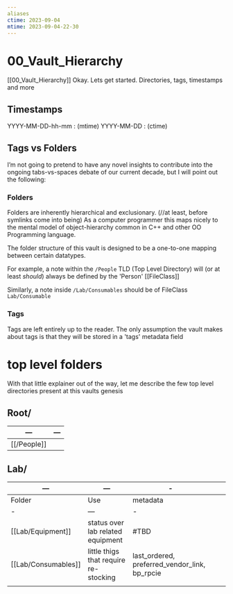 ```yaml
---
aliases
ctime: 2023-09-04
mtime: 2023-09-04-22-30
---
```


# 00_Vault_Hierarchy
[[00_Vault_Hierarchy]] Okay. Lets get started.  Directories, tags, timestamps and more

## Timestamps
YYYY-MM-DD-hh-mm : (mtime)
YYYY-MM-DD : (ctime)

## Tags vs Folders
I’m not going to pretend to have any novel insights to contribute into the ongoing tabs-vs-spaces debate of our current decade, but I will point out the following:
### Folders
Folders are inherently hierarchical and exclusionary. (//at least, before symlinks come into being)
As a computer programmer this maps nicely to the mental model of object-hierarchy common in C++ and other OO Programming language.

The folder structure of this vault is designed to be a one-to-one mapping between certain datatypes.

For example, a note within the `/People` TLD (Top Level Directory) will (or at least *should*) always be defined by the
'Person' [[FileClass]]

Similarly, a note inside `/Lab/Consumables` should be of FileClass `Lab/Consumable`

### Tags 
Tags are left entirely up to the reader. The only assumption the vault makes about tags is that they will be stored in a 'tags' metadata field


# top level folders
With that little explainer out of the way, let me describe the few top level directories present at this vaults genesis


## Root/
| —   | —   |
| --- | --- |
| [[/People]]    |     |

## Lab/

| —                     | —                                                       | -                                             |     |     |
| --------------------- | ------------------------------------------------------- | --------------------------------------------- | --- | --- |
| Folder                | Use                                                     | metadata                                      |     |     |
| -                     | —                                                       | -                                             |     |     |
| [[Lab/Equipment]]     | status over lab related equipment                       | #TBD                                          |     |     |
| [[Lab/Consumables]]   | little thigs that require re-stocking                   | last_ordered, preferred_vendor_link, bp_rpcie |     |     |
|                       |                                                         |                                               |     |     |





